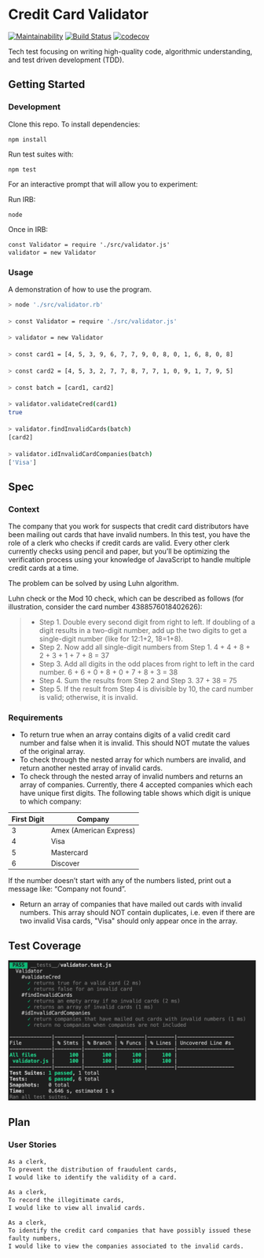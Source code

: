 # Credit Card Validator

[![Maintainability](https://api.codeclimate.com/v1/badges/d912c6aebd2b35b423c5/maintainability)](https://codeclimate.com/github/jasonrowsell/credit-card-validator/maintainability) [![Build Status](https://travis-ci.com/jasonrowsell/credit-card-validator.svg?branch=main)](https://travis-ci.com/jasonrowsell/credit-card-validator) [![codecov](https://codecov.io/gh/jasonrowsell/credit-card-validator/branch/main/graph/badge.svg?token=PdHt7O9R86)](https://codecov.io/gh/jasonrowsell/credit-card-validator)

Tech test focusing on writing high-quality code, algorithmic understanding, and test driven development (TDD).

## Getting Started

### Development

Clone this repo.
To install dependencies:

```shell
npm install
```

Run test suites with:

```shell
npm test
```

For an interactive prompt that will allow you to experiment:

Run IRB:

```shell
node
```

Once in IRB:

```node
const Validator = require './src/validator.js'
validator = new Validator
```

### Usage

A demonstration of how to use the program.

```sh
> node './src/validator.rb'

> const Validator = require './src/validator.js'

> validator = new Validator

> const card1 = [4, 5, 3, 9, 6, 7, 7, 9, 0, 8, 0, 1, 6, 8, 0, 8]

> const card2 = [4, 5, 3, 2, 7, 7, 8, 7, 7, 1, 0, 9, 1, 7, 9, 5]

> const batch = [card1, card2]

> validator.validateCred(card1)
true

> validator.findInvalidCards(batch)
[card2]

> validator.idInvalidCardCompanies(batch)
['Visa']
```

## Spec

### Context

The company that you work for suspects that credit card distributors have been mailing out cards that have invalid numbers. In this test, you have the role of a clerk who checks if credit cards are valid. Every other clerk currently checks using pencil and paper, but you’ll be optimizing the verification process using your knowledge of JavaScript to handle multiple credit cards at a time.

The problem can be solved by using Luhn algorithm.

Luhn check or the Mod 10 check, which can be described as follows (for illustration,
consider the card number 4388576018402626):

> - Step 1. Double every second digit from right to left. If doubling of a digit results in a
>   two-digit number, add up the two digits to get a single-digit number (like for 12:1+2, 18=1+8).
> - Step 2. Now add all single-digit numbers from Step 1.
>   4 + 4 + 8 + 2 + 3 + 1 + 7 + 8 = 37
> - Step 3. Add all digits in the odd places from right to left in the card number.
>   6 + 6 + 0 + 8 + 0 + 7 + 8 + 3 = 38
> - Step 4. Sum the results from Step 2 and Step 3.
>   37 + 38 = 75
> - Step 5. If the result from Step 4 is divisible by 10, the card number is valid; otherwise, it is invalid.

### Requirements

- To return true when an array contains digits of a valid credit card number and false when it is invalid. This should NOT mutate the values of the original array.
- To check through the nested array for which numbers are invalid, and return another nested array of invalid cards.
- To check through the nested array of invalid numbers and returns an array of companies.
  Currently, there 4 accepted companies which each have unique first digits. The following table shows which digit is unique to which company:

| First Digit | Company                 |
| ----------- | ----------------------- |
| 3           | Amex (American Express) |
| 4           | Visa                    |
| 5           | Mastercard              |
| 6           | Discover                |

If the number doesn’t start with any of the numbers listed, print out a message like: “Company not found”.

- Return an array of companies that have mailed out cards with invalid numbers. This array should NOT contain duplicates, i.e. even if there are two invalid Visa cards, "Visa" should only appear once in the array.

## Test Coverage

![Test Coverage](./images/tests.png)

## Plan

### User Stories

```
As a clerk,
To prevent the distribution of fraudulent cards,
I would like to identify the validity of a card.
```

```
As a clerk,
To record the illegitimate cards,
I would like to view all invalid cards.
```

```
As a clerk,
To identify the credit card companies that have possibly issued these faulty numbers,
I would like to view the companies associated to the invalid cards.
```

